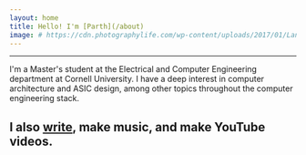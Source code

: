 ```yaml
---
layout: home
title: Hello! I'm [Parth](/about)
image: # https://cdn.photographylife.com/wp-content/uploads/2017/01/Landscape-photography-example.jpg
---
```

----------------------------
I'm a Master's student at the Electrical and Computer Engineering department at Cornell University. I have a deep interest in computer architecture and ASIC design, among other topics throughout the computer engineering stack.

I also [write](/blog), make music, and make YouTube videos. 
----------------------------